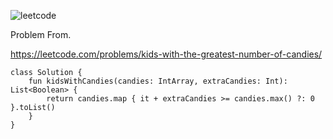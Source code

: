 ![leetcode](https://user-images.githubusercontent.com/77060863/232355587-20b547ec-b187-4a15-85e5-79f61480f677.PNG)

Problem From.

https://leetcode.com/problems/kids-with-the-greatest-number-of-candies/

```
class Solution {
    fun kidsWithCandies(candies: IntArray, extraCandies: Int): List<Boolean> {
        return candies.map { it + extraCandies >= candies.max() ?: 0 }.toList()
    }
}
```

